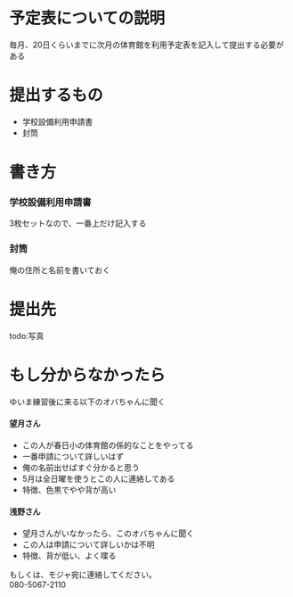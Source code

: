# 予定表についての説明  
毎月、20日くらいまでに次月の体育館を利用予定表を記入して提出する必要がある

# 提出するもの
- 学校設備利用申請書
- 封筒

# 書き方
### 学校設備利用申請書
3枚セットなので、一番上だけ記入する

###  封筒
俺の住所と名前を書いておく

# 提出先
todo:写真

# もし分からなかったら
ゆいま練習後に来る以下のオバちゃんに聞く

#### 望月さん  
- この人が春日小の体育館の係的なことをやってる
- 一番申請について詳しいはず
- 俺の名前出せばすぐ分かると思う
- 5月は全日曜を使うとこの人に連絡してある
- 特徴、色黒でやや背が高い


#### 浅野さん
- 望月さんがいなかったら、このオバちゃんに聞く
- この人は申請について詳しいかは不明
- 特徴、背が低い、よく喋る

もしくは、モジャ宛に連絡してください。  
080-5067-2110
